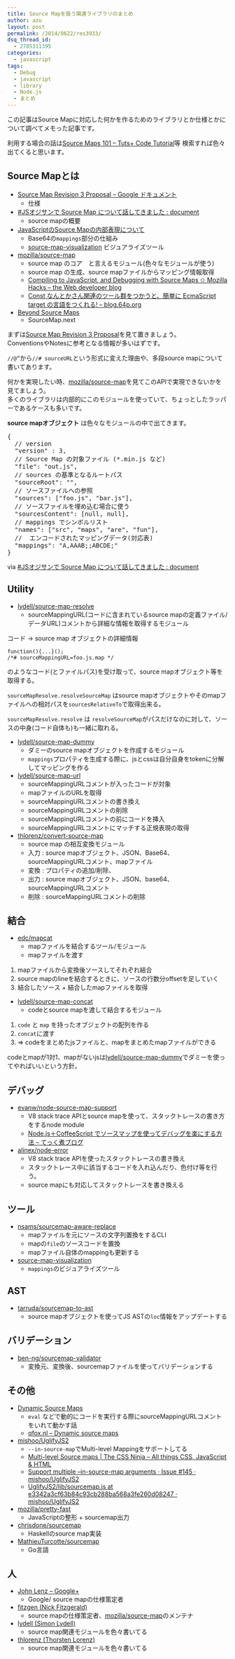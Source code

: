 ```yaml
---
title: Source Mapを扱う関連ライブラリのまとめ
author: azu
layout: post
permalink: /2014/0622/res3933/
dsq_thread_id:
  - 2785311395
categories:
  - javascript
tags:
  - Debug
  - javascript
  - library
  - Node.js
  - まとめ
---
```

この記事はSource Mapに対応した何かを作るためのライブラリとか仕様とかについて調べてメモった記事です。

利用する場合の話は[Source Maps 101 &#8211; Tuts+ Code Tutorial][1]等 検索すれば色々出てくると思います。

## Source Mapとは

*   [Source Map Revision 3 Proposal &#8211; Google ドキュメント][2] 
    *   仕様
*   [#JSオジサンで Source Map について話してきました : document][3] 
    *   source mapの概要
*   [JavaScriptのSource Mapの内部表現について][4] 
    *   Base64の`mappings`部分の仕組み
    *   [source-map-visualization][5] ビジュアライズツール
*   [mozilla/source-map][6] 
    *   source map のコア　と言えるモジュール(色々なモジュールが使う)
    *   source map の生成、source mapファイルからマッピング情報取得
    *   [Compiling to JavaScript, and Debugging with Source Maps ✩ Mozilla Hacks – the Web developer blog][7]
    *   [Const なんとかさん関連のツール群をつかうと、簡単に EcmaScript target の言語をつくれる! &#8211; blog.64p.org][8]
*   [Beyond Source Maps][9] 
    *   SourceMap.next

まずは[Source Map Revision 3 Proposal][10]を見て置きましょう。  
ConventionsやNotesに参考となる情報が多いはずです。

`//@”`から`//# sourceURL`という形式に変えた理由や、多段source mapについて書いてあります。

何かを実現したい時、[mozilla/source-map][6]を見てこのAPIで実現できないかを見てましょう。  
多くのライブラリは内部的にこのモジュールを使っていて、ちょっとしたラッパーであるケースも多いです。

**source mapオブジェクト** は色々なモジュールの中で出てきます。

<div class="highlight">
  <pre><span class="p">{</span>
  <span class="c1">// version</span>
  <span class="s2">"version"</span> <span class="o">:</span> <span class="mi">3</span><span class="p">,</span>
  <span class="c1">// Source Map の対象ファイル (*.min.js など)</span>
  <span class="s2">"file"</span><span class="o">:</span> <span class="s2">"out.js"</span><span class="p">,</span>
  <span class="c1">// sources の基準となるルートパス</span>
  <span class="s2">"sourceRoot"</span><span class="o">:</span> <span class="s2">""</span><span class="p">,</span>
  <span class="c1">// ソースファイルへの参照</span>
  <span class="s2">"sources"</span><span class="o">:</span> <span class="p">[</span><span class="s2">"foo.js"</span><span class="p">,</span> <span class="s2">"bar.js"</span><span class="p">],</span>
  <span class="c1">// ソースファイルを埋め込む場合に使う</span>
  <span class="s2">"sourcesContent"</span><span class="o">:</span> <span class="p">[</span><span class="kc">null</span><span class="p">,</span> <span class="kc">null</span><span class="p">],</span>
  <span class="c1">// mappings でシンボルリスト</span>
  <span class="s2">"names"</span><span class="o">:</span> <span class="p">[</span><span class="s2">"src"</span><span class="p">,</span> <span class="s2">"maps"</span><span class="p">,</span> <span class="s2">"are"</span><span class="p">,</span> <span class="s2">"fun"</span><span class="p">],</span>
  <span class="c1">//  エンコードされたマッピングデータ(対応表)</span>
  <span class="s2">"mappings"</span><span class="o">:</span> <span class="s2">"A,AAAB;;ABCDE;"</span>
<span class="p">}</span>
</pre>
</div>

via [#JSオジサンで Source Map について話してきました : document][3]

## Utility

*   [lydell/source-map-resolve][11] 
    *   sourceMappingURL(コードに含まれているsource mapの定義ファイル/データURL)コメントから詳細な情報を取得するモジュール

コード -> source map オブジェクトの詳細情報

    function(){...}();
    /*# sourceMappingURL=foo.js.map */
    

のようなコード(とファイルパス)を受け取って、source mapオブジェクト等を取得する。

`sourceMapResolve.resolveSourceMap` はsource mapオブジェクトやそのmapファイルへの相対パスを`sourcesRelativeTo`で取得出来る。

`sourceMapResolve.resolve` は `resolveSourceMap`がパスだけなのに対して、ソースの中身(コード自体も)も一緒に取れる。

*   [lydell/source-map-dummy][12] 
    *   ダミーのsource mapオブジェクトを作成するモジュール
    *   `mappings`プロパティを生成する際に、jsとcssは自分自身をtokenに分解してマッピングを作る
*   [lydell/source-map-url][13] 
    *   sourceMappingURLコメントが入ったコードが対象
    *   mapファイルのURLを取得
    *   sourceMappingURLコメントの書き換え
    *   sourceMappingURLコメントの削除
    *   sourceMappingURLコメントの前にコードを挿入
    *   sourceMappingURLコメントにマッチする正規表現の取得
*   [thlorenz/convert-source-map][14] 
    *   source map の相互変換モジュール
    *   入力 : source mapオブジェクト、JSON、Base64、sourceMappingURLコメント、mapファイル
    *   変換 : プロパティの追加/削除、
    *   出力 : source mapオブジェクト、JSON、base64、sourceMappingURLコメント
    *   削除 : sourceMappingURLコメントの削除

## 結合

*   [edc/mapcat][15] 
    *   mapファイルを結合するツール/モジュール
    *   mapファイルを渡す

1.  mapファイルから変換後ソースしてそれぞれ結合
2.  source mapのlineを結合するときに、ソースの行数分offsetを足していく
3.  結合したソース + 結合したmapファイルを取得

*   [lydell/source-map-concat][16] 
    *   codeとsource mapを渡して結合するモジュール

1.  `code` と `map` を持ったオブジェクトの配列を作る
2.  `concat`に渡す
3.  => codeをまとめたjsファイルと、mapをまとめたmapファイルができる

codeとmapが1対1、mapがないjsは[lydell/source-map-dummy][12]でダミーを使ってやればいいという方針。

## デバッグ

*   [evanw/node-source-map-support][17] 
    *   V8 stack trace APIとsource mapを使って、スタックトレースの書き方をするnode module
    *   [Node.js＋CoffeeScript でソースマップを使ってデバッグを楽にする方法 &#8211; てっく煮ブログ][18]
*   [alinex/node-error][19] 
    *   V8 stack trace APIを使ったスタックトレースの書き換え
    *   スタックトレース中に該当するコードを入れ込んだり、色付け等を行う。
    *   source mapにも対応してスタックトレースを書き換える

## ツール

*   [nsams/sourcemap-aware-replace][20] 
    *   mapファイルを元にソースの文字列置換をするCLI
    *   mapの`file`のソースコードを置換
    *   mapファイル自体のmappingも更新する
*   [source-map-visualization][5] 
    *   `mappings`のビジュアライズツール

## AST

*   [tarruda/sourcemap-to-ast][21] 
    *   source mapオブジェクトを使ってJS ASTの`loc`情報をアップデートする

## バリデーション

*   [ben-ng/sourcemap-validator][22] 
    *   変換元、変換後、sourcemapファイルを使ってバリデーションする

## その他

*   [Dynamic Source Maps][23] 
    *   `eval` などで動的にコードを実行する際にsourceMappingURLコメントをいれて動かす話
    *   [qfox.nl &#8211; Dynamic source maps][24]
*   [mishoo/UglifyJS2][25] 
    *   `--in-source-map`でMulti-level Mappingをサポートしてる
    *   [Multi-level Source maps | The CSS Ninja &#8211; All things CSS, JavaScript & HTML][26]
    *   [Support multiple &#8211;in-source-map arguments · Issue #145 · mishoo/UglifyJS2][27]
    *   [UglifyJS2/lib/sourcemap.js at e3342a3cf63b84c93cb288ba568a3fe260d08247 · mishoo/UglifyJS2][28]
*   [mozilla/pretty-fast][29] 
    *   JavaScriptの整形 + sourcemap出力
*   [chrisdone/sourcemap][30] 
    *   Haskellのsource map実装
*   [MathieuTurcotte/sourcemap][31] 
    *   Go言語

## 人

*   [John Lenz &#8211; Google+][32] 
    *   Google/ source mapの仕様策定者
*   [fitzgen (Nick Fitzgerald)][33] 
    *   source mapの仕様策定者、[mozilla/source-map][34]のメンテナ
*   [lydell (Simon Lydell)][35] 
    *   source map関連モジュールを色々書いてる
*   [thlorenz (Thorsten Lorenz)][36] 
    *   source map関連モジュールを色々書いてる

 [1]: http://code.tutsplus.com/tutorials/source-maps-101--net-29173 "Source Maps 101 - Tuts+ Code Tutorial"
 [2]: https://docs.google.com/document/d/1U1RGAehQwRypUTovF1KRlpiOFze0b-_2gc6fAH0KY0k/edit "Source Map Revision 3 Proposal - Google ドキュメント"
 [3]: http://imaya.blog.jp/archives/7169783.html "#JSオジサンで Source Map について話してきました : document"
 [4]: http://safx-dev.blogspot.jp/2013/08/javascriptsource-map.html "JavaScriptのSource Mapの内部表現について"
 [5]: http://sokra.github.io/source-map-visualization/ "ビジュアライズ"
 [6]: https://github.com/mozilla/source-map/ "mozilla/source-map"
 [7]: https://hacks.mozilla.org/2013/05/compiling-to-javascript-and-debugging-with-source-maps/ "Compiling to JavaScript, and Debugging with Source Maps ✩ Mozilla Hacks – the Web developer blog"
 [8]: http://blog.64p.org/entry/2012/09/08/090729 "Const なんとかさん関連のツール群をつかうと、簡単に EcmaScript target の言語をつくれる! - blog.64p.org"
 [9]: http://fitzgeraldnick.com/weblog/55/ "Beyond Source Maps"
 [10]: https://docs.google.com/document/d/1U1RGAehQwRypUTovF1KRlpiOFze0b-_2gc6fAH0KY0k/edit# "Source Map Revision 3 Proposal - Google ドキュメント"
 [11]: https://github.com/lydell/source-map-resolve "lydell/source-map-resolve"
 [12]: https://github.com/lydell/source-map-dummy "lydell/source-map-dummy"
 [13]: https://github.com/lydell/source-map-url "lydell/source-map-url"
 [14]: https://github.com/thlorenz/convert-source-map "thlorenz/convert-source-map"
 [15]: https://github.com/edc/mapcat "edc/mapcat"
 [16]: https://github.com/lydell/source-map-concat "lydell/source-map-concat"
 [17]: https://github.com/evanw/node-source-map-support "evanw/node-source-map-support"
 [18]: http://tech.nitoyon.com/ja/blog/2013/02/19/node-source-map/ "Node.js＋CoffeeScript でソースマップを使ってデバッグを楽にする方法 - てっく煮ブログ"
 [19]: https://github.com/alinex/node-error "alinex/node-error"
 [20]: https://github.com/nsams/sourcemap-aware-replace "nsams/sourcemap-aware-replace"
 [21]: https://github.com/tarruda/sourcemap-to-ast "tarruda/sourcemap-to-ast"
 [22]: https://github.com/ben-ng/sourcemap-validator "ben-ng/sourcemap-validator"
 [23]: http://kybernetikos.github.io/jsSandbox/srcmaps/dynamic.html "Dynamic Source Maps"
 [24]: http://qfox.nl/weblog/280 "qfox.nl - Dynamic source maps"
 [25]: https://github.com/mishoo/UglifyJS2 "mishoo/UglifyJS2"
 [26]: http://www.thecssninja.com/JavaScript/multi-level-sourcemaps "Multi-level Source maps | The CSS Ninja - All things CSS, JavaScript & HTML"
 [27]: https://github.com/mishoo/UglifyJS2/issues/145 "Support multiple --in-source-map arguments · Issue #145 · mishoo/UglifyJS2"
 [28]: https://github.com/mishoo/UglifyJS2/blob/e3342a3cf63b84c93cb288ba568a3fe260d08247/lib/sourcemap.js#L60-L86 "UglifyJS2/lib/sourcemap.js at e3342a3cf63b84c93cb288ba568a3fe260d08247 · mishoo/UglifyJS2"
 [29]: https://github.com/mozilla/pretty-fast "mozilla/pretty-fast"
 [30]: https://github.com/chrisdone/sourcemap "chrisdone/sourcemap"
 [31]: https://github.com/MathieuTurcotte/sourcemap "MathieuTurcotte/sourcemap"
 [32]: https://plus.google.com/+JohnLenz/posts "John Lenz - Google+"
 [33]: https://github.com/fitzgen "fitzgen (Nick Fitzgerald)"
 [34]: https://github.com/mozilla/source-map "mozilla/source-map"
 [35]: https://github.com/lydell "lydell (Simon Lydell)"
 [36]: https://github.com/thlorenz "thlorenz (Thorsten Lorenz)"